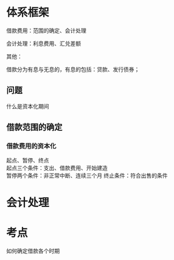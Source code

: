 # 体系框架

借款费用：范围的确定、会计处理

会计处理：利息费用、汇兑差额

其他：

借款分为有息与无息的，有息的包括：贷款、发行债券；

## 问题
什么是资本化期间

## 借款范围的确定

### 借款费用的资本化
起点、暂停、终点 \
起点三个条件：支出、借款费用、开始建造 \
暂停两个条件：非正常中断、连续三个月
终止条件：符合出售的条件



# 会计处理



# 考点
如何确定借款各个时期
